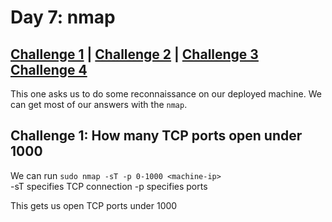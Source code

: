 # Day 7: nmap

## [Challenge 1](#challenge-1-how-many-tcp-ports-open-under-1000) | [Challenge 2](#challenge-2-decoding-the-cookie-and-finding-the-fixed-value) | [Challenge 3](#challenge-3-finding-mcinventorys-christmas-request) [Challenge 4](#challenge-4-finding-mcinventorys-christmas-request)

This one asks us to do some reconnaissance on our deployed machine. We can get most of our answers with the `nmap`.

## Challenge 1: How many TCP ports open under 1000

We can run `sudo nmap -sT -p 0-1000 <machine-ip>`\
-sT specifies TCP connection
-p specifies ports

This gets us open TCP ports under 1000
